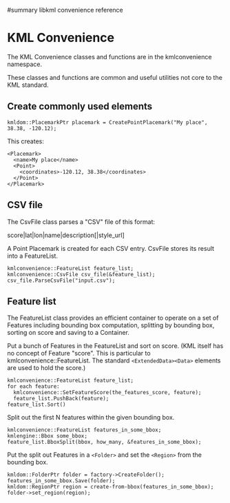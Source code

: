 ﻿#summary libkml convenience reference

# KML Convenience #

The KML Convenience classes and functions are in the kmlconvenience namespace.

These classes and functions are common and useful utilities not core to the
KML standard.

## Create commonly used elements ##

```
kmldom::PlacemarkPtr placemark = CreatePointPlacemark("My place", 38.38, -120.12);
```

This creates:

```
<Placemark>
  <name>My place</name>
  <Point>
    <coordinates>-120.12, 38.38</coordinates>
  </Point>
</Placemark>
```

## CSV file ##

The CsvFile class parses a "CSV" file of this format:

score|lat|lon|name|description[|style\_url]

A Point Placemark is created for each CSV entry.  CsvFile stores its result
into a FeatureList.

```
kmlconvenience::FeatureList feature_list;
kmlconvenience::CsvFile csv_file(&feature_list);
csv_file.ParseCsvFile("input.csv");
```

## Feature list ##

The FeatureList class provides an efficient container to
operate on a set of Features including bounding box computation,
splitting by bounding box, sorting on score and saving
to a Container.

Put a bunch of Features in the FeatureList and sort on score.
(KML itself has no concept of Feature "score".  This is particular
to kmlconvenience::FeatureList.  The standard `<ExtendedData><Data>`
elements are used to hold the score.)

```
kmlconvenience::FeatureList feature_list;
for each feature:
  kmlconvenience::SetFeatureScore(the_features_score, feature);
  feature_list.PushBack(feature);
feature_list.Sort()
```

Split out the first N features within the given bounding box.

```
kmlconvenience::FeatureList features_in_some_bbox;
kmlengine::Bbox some_bbox;
feature_list.BboxSplit(bbox, how_many, &features_in_some_bbox);
```

Put the split out Features in a `<Folder>` and set the `<Region>` from
the bounding box.

```
kmldom::FolderPtr folder = factory->CreateFolder();
features_in_some_bbox.Save(folder);
kmldom::RegionPtr region = create-from-bbox(features_in_some_bbox);
folder->set_region(region);
```
